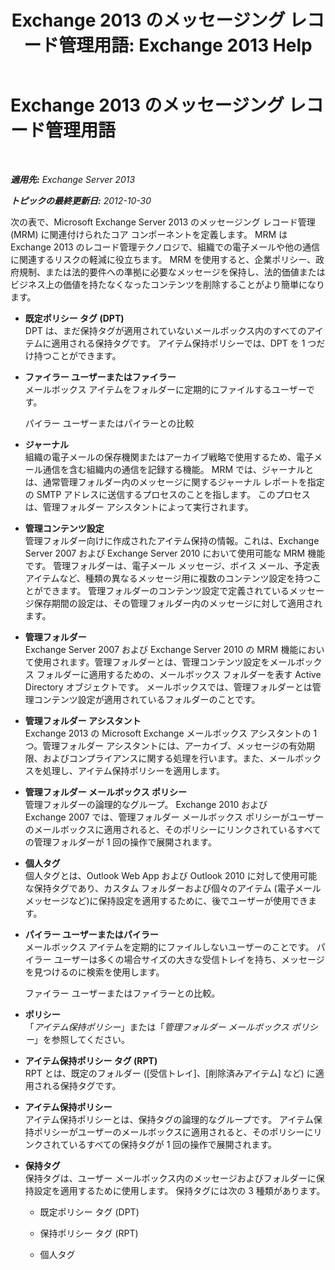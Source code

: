 ﻿---
title: 'Exchange 2013 のメッセージング レコード管理用語: Exchange 2013 Help'
TOCTitle: Exchange 2013 のメッセージング レコード管理用語
ms:assetid: de3e3503-6de3-4666-aeb9-cd877efb93bb
ms:mtpsurl: https://technet.microsoft.com/ja-jp/library/Bb408414(v=EXCHG.150)
ms:contentKeyID: 49896515
ms.date: 04/24/2018
mtps_version: v=EXCHG.150
ms.translationtype: HT
---

# Exchange 2013 のメッセージング レコード管理用語

 

_**適用先:** Exchange Server 2013_

_**トピックの最終更新日:** 2012-10-30_

次の表で、Microsoft Exchange Server 2013 のメッセージング レコード管理 (MRM) に関連付けられたコア コンポーネントを定義します。 MRM は Exchange 2013 のレコード管理テクノロジで、組織での電子メールや他の通信に関連するリスクの軽減に役立ちます。 MRM を使用すると、企業ポリシー、政府規制、または法的要件への準拠に必要なメッセージを保持し、法的価値またはビジネス上の価値を持たなくなったコンテンツを削除することがより簡単になります。

  - **既定ポリシー タグ (DPT)**  
    DPT は、まだ保持タグが適用されていないメールボックス内のすべてのアイテムに適用される保持タグです。 アイテム保持ポリシーでは、DPT を 1 つだけ持つことができます。

<!-- end list -->

  - **ファイラー ユーザーまたはファイラー**  
    メールボックス アイテムをフォルダーに定期的にファイルするユーザーです。
    
    パイラー ユーザーまたはパイラーとの比較

<!-- end list -->

  - **ジャーナル**  
    組織の電子メールの保存機関またはアーカイブ戦略で使用するため、電子メール通信を含む組織内の通信を記録する機能。 MRM では、ジャーナルとは、通常管理フォルダー内のメッセージに関するジャーナル レポートを指定の SMTP アドレスに送信するプロセスのことを指します。 このプロセスは、管理フォルダー アシスタントによって実行されます。

<!-- end list -->

  - **管理コンテンツ設定**  
    管理フォルダー向けに作成されたアイテム保持の情報。これは、Exchange Server 2007 および Exchange Server 2010 において使用可能な MRM 機能です。 管理フォルダーは、電子メール メッセージ、ボイス メール、予定表アイテムなど、種類の異なるメッセージ用に複数のコンテンツ設定を持つことができます。 管理フォルダーのコンテンツ設定で定義されているメッセージ保存期間の設定は、その管理フォルダー内のメッセージに対して適用されます。

<!-- end list -->

  - **管理フォルダー**  
    Exchange Server 2007 および Exchange Server 2010 の MRM 機能において使用されます。管理フォルダーとは、管理コンテンツ設定をメールボックス フォルダーに適用するための、メールボックス フォルダーを表す Active Directory オブジェクトです。 メールボックスでは、管理フォルダーとは管理コンテンツ設定が適用されているフォルダーのことです。

<!-- end list -->

  - **管理フォルダー アシスタント**  
    Exchange 2013 の Microsoft Exchange メールボックス アシスタントの 1 つ。管理フォルダー アシスタントには、アーカイブ、メッセージの有効期限、およびコンプライアンスに関する処理を行います。また、メールボックスを処理し、アイテム保持ポリシーを適用します。

<!-- end list -->

  - **管理フォルダー メールボックス ポリシー**  
    管理フォルダーの論理的なグループ。 Exchange 2010 および Exchange 2007 では、管理フォルダー メールボックス ポリシーがユーザーのメールボックスに適用されると、そのポリシーにリンクされているすべての管理フォルダーが 1 回の操作で展開されます。

<!-- end list -->

  - **個人タグ**  
    個人タグとは、Outlook Web App および Outlook 2010 に対して使用可能な保持タグであり、カスタム フォルダーおよび個々のアイテム (電子メール メッセージなど)に保持設定を適用するために、後でユーザーが使用できます。

<!-- end list -->

  - **パイラー ユーザーまたはパイラー**  
    メールボックス アイテムを定期的にファイルしないユーザーのことです。 パイラー ユーザーは多くの場合サイズの大きな受信トレイを持ち、メッセージを見つけるのに検索を使用します。
    
    ファイラー ユーザーまたはファイラーとの比較。

<!-- end list -->

  - **ポリシー**  
    「*アイテム保持ポリシー*」または「*管理フォルダー メールボックス ポリシー*」を参照してください。

<!-- end list -->

  - **アイテム保持ポリシー タグ (RPT)**  
    RPT とは、既定のフォルダー (\[受信トレイ\]、\[削除済みアイテム\] など) に適用される保持タグです。

<!-- end list -->

  - **アイテム保持ポリシー**  
    アイテム保持ポリシーとは、保持タグの論理的なグループです。 アイテム保持ポリシーがユーザーのメールボックスに適用されると、そのポリシーにリンクされているすべての保持タグが 1 回の操作で展開されます。

<!-- end list -->

  - **保持タグ**  
    保持タグは、ユーザー メールボックス内のメッセージおよびフォルダーに保持設定を適用するために使用します。 保持タグには次の 3 種類があります。
    
      - 既定ポリシー タグ (DPT)
    
      - 保持ポリシー タグ (RPT)
    
      - 個人タグ

